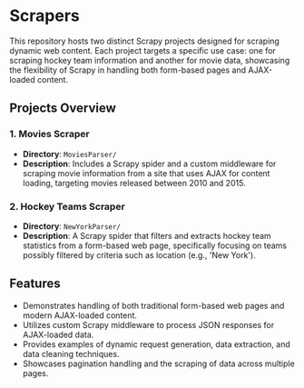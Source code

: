 # Scrapers

This repository hosts two distinct Scrapy projects designed for scraping dynamic web content. Each project targets a specific use case: one for scraping hockey team information and another for movie data, showcasing the flexibility of Scrapy in handling both form-based pages and AJAX-loaded content.

## Projects Overview

### 1. Movies Scraper

- **Directory**: `MoviesParser/`
- **Description**: Includes a Scrapy spider and a custom middleware for scraping movie information from a site that uses AJAX for content loading, targeting movies released between 2010 and 2015.

### 2. Hockey Teams Scraper

- **Directory**: `NewYorkParser/`
- **Description**: A Scrapy spider that filters and extracts hockey team statistics from a form-based web page, specifically focusing on teams possibly filtered by criteria such as location (e.g., 'New York').



## Features

- Demonstrates handling of both traditional form-based web pages and modern AJAX-loaded content.
- Utilizes custom Scrapy middleware to process JSON responses for AJAX-loaded data.
- Provides examples of dynamic request generation, data extraction, and data cleaning techniques.
- Showcases pagination handling and the scraping of data across multiple pages.


